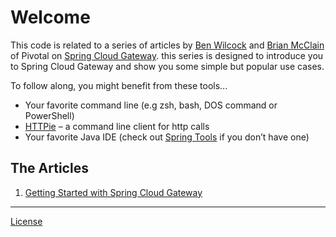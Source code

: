# Welcome

This code is related to a series of articles by [Ben Wilcock][1] and [Brian McClain][2] of Pivotal on [Spring Cloud Gateway][3]. this series is designed to introduce you to Spring Cloud Gateway and show you some simple but popular use cases.

To follow along, you might benefit from these tools...

* Your favorite command line (e.g zsh, bash, DOS command or PowerShell)
* [HTTPie][4] – a command line client for http calls 
* Your favorite Java IDE (check out [Spring Tools][5] if you don’t have one)

## The Articles

1. [Getting Started with Spring Cloud Gateway][6]

----

[License][7]


[1]: https://twitter.com/benbravo73
[2]: https://twitter.com/BrianMMcClain
[3]: https://spring.io/projects/spring-cloud-gateway
[4]: https://httpie.org/
[5]: https://spring.io/tools
[6]: getting_started.md
[7]: LICENSE